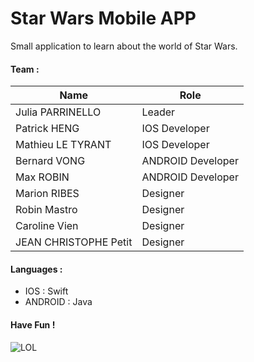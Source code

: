 # Star Wars Mobile APP

Small application to learn about the world of Star Wars.

#### Team :

| Name  |  Role|
| ------------- | ------------- |
| Julia PARRINELLO  | Leader |
| Patrick HENG  | IOS Developer |
| Mathieu LE TYRANT  | IOS Developer |
| Bernard VONG  | ANDROID Developer  |
| Max ROBIN  | ANDROID Developer  |
| Marion RIBES  | Designer  |
| Robin Mastro  | Designer  |
| Caroline Vien  | Designer  |
| JEAN CHRISTOPHE Petit  | Designer  |

#### Languages :

- IOS : Swift
- ANDROID : Java

#### Have Fun !
![LOL](http://i.giphy.com/r3knno4y8phhC.gif)